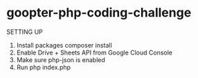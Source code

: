 # goopter-php-coding-challenge

SETTING UP

1. Install packages composer install
2. Enable Drive + Sheets API from Google Cloud Console
4. Make sure php-json is enabled
3. Run php index.php



